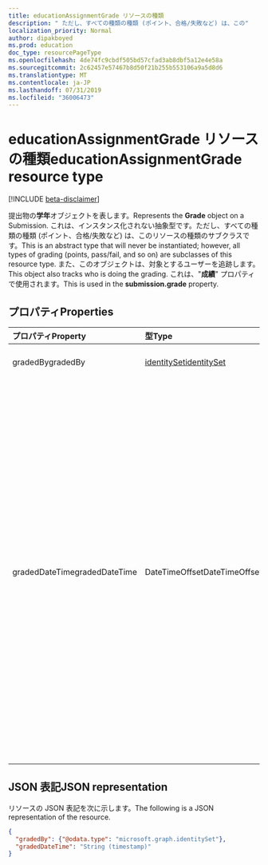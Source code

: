 ```yaml
---
title: educationAssignmentGrade リソースの種類
description: " ただし、すべての種類の種類 (ポイント、合格/失敗など) は、この"
localization_priority: Normal
author: dipakboyed
ms.prod: education
doc_type: resourcePageType
ms.openlocfilehash: 4de74fc9cbdf505bd57cfad3ab8dbf5a12e4e58a
ms.sourcegitcommit: 2c62457e57467b8d50f21b255b553106a9a5d8d6
ms.translationtype: MT
ms.contentlocale: ja-JP
ms.lasthandoff: 07/31/2019
ms.locfileid: "36006473"
---
```

# <a name="educationassignmentgrade-resource-type"></a><span data-ttu-id="551ae-103">educationAssignmentGrade リソースの種類</span><span class="sxs-lookup"><span data-stu-id="551ae-103">educationAssignmentGrade resource type</span></span>

[!INCLUDE [beta-disclaimer](../../includes/beta-disclaimer.md)]

<span data-ttu-id="551ae-104">提出物の**学年**オブジェクトを表します。</span><span class="sxs-lookup"><span data-stu-id="551ae-104">Represents the **Grade** object on a Submission.</span></span> <span data-ttu-id="551ae-105">これは、インスタンス化されない抽象型です。ただし、すべての種類の種類 (ポイント、合格/失敗など) は、このリソースの種類のサブクラスです。</span><span class="sxs-lookup"><span data-stu-id="551ae-105">This is an abstract type that will never be instantiated; however, all types of grading (points, pass/fail, and so on) are subclasses of this resource type.</span></span> <span data-ttu-id="551ae-106">また、このオブジェクトは、対象とするユーザーを追跡します。</span><span class="sxs-lookup"><span data-stu-id="551ae-106">This object also tracks who is doing the grading.</span></span> <span data-ttu-id="551ae-107">これは、"**成績**" プロパティで使用されます。</span><span class="sxs-lookup"><span data-stu-id="551ae-107">This is used in the **submission.grade** property.</span></span>


## <a name="properties"></a><span data-ttu-id="551ae-108">プロパティ</span><span class="sxs-lookup"><span data-stu-id="551ae-108">Properties</span></span>
| <span data-ttu-id="551ae-109">プロパティ</span><span class="sxs-lookup"><span data-stu-id="551ae-109">Property</span></span>     | <span data-ttu-id="551ae-110">型</span><span class="sxs-lookup"><span data-stu-id="551ae-110">Type</span></span>   |<span data-ttu-id="551ae-111">説明</span><span class="sxs-lookup"><span data-stu-id="551ae-111">Description</span></span>|
|:---------------|:--------|:----------|
|<span data-ttu-id="551ae-112">gradedBy</span><span class="sxs-lookup"><span data-stu-id="551ae-112">gradedBy</span></span>|[<span data-ttu-id="551ae-113">identitySet</span><span class="sxs-lookup"><span data-stu-id="551ae-113">identitySet</span></span>](identityset.md)| <span data-ttu-id="551ae-114">対象をしたユーザー。</span><span class="sxs-lookup"><span data-stu-id="551ae-114">User who did the grading.</span></span> |
|<span data-ttu-id="551ae-115">gradedDateTime</span><span class="sxs-lookup"><span data-stu-id="551ae-115">gradedDateTime</span></span>|<span data-ttu-id="551ae-116">DateTimeOffset</span><span class="sxs-lookup"><span data-stu-id="551ae-116">DateTimeOffset</span></span>| <span data-ttu-id="551ae-117">成績がこの提出物オブジェクトに適用された時点での時間。</span><span class="sxs-lookup"><span data-stu-id="551ae-117">Moment in time when the grade was applied to this submission object.</span></span> <span data-ttu-id="551ae-118">Timestamp 型は、ISO 8601 形式を使用して日付と時刻の情報を表し、必ず UTC 時間です。</span><span class="sxs-lookup"><span data-stu-id="551ae-118">The Timestamp type represents date and time information using ISO 8601 format and is always in UTC time.</span></span> <span data-ttu-id="551ae-119">たとえば、2014 年 1 月 1 日午前 0 時 (UTC) は、次のようになります。`'2014-01-01T00:00:00Z'`</span><span class="sxs-lookup"><span data-stu-id="551ae-119">For example, midnight UTC on Jan 1, 2014 would look like this: `'2014-01-01T00:00:00Z'`</span></span>|

## <a name="json-representation"></a><span data-ttu-id="551ae-120">JSON 表記</span><span class="sxs-lookup"><span data-stu-id="551ae-120">JSON representation</span></span>

<span data-ttu-id="551ae-121">リソースの JSON 表記を次に示します。</span><span class="sxs-lookup"><span data-stu-id="551ae-121">The following is a JSON representation of the resource.</span></span>

<!-- {
  "blockType": "resource",
  "optionalProperties": [

  ],
  "@odata.type": "microsoft.graph.educationAssignmentGrade"
}-->

```json
{
  "gradedBy": {"@odata.type": "microsoft.graph.identitySet"},
  "gradedDateTime": "String (timestamp)"
}

```

<!-- uuid: 8fcb5dbc-d5aa-4681-8e31-b001d5168d79
2015-10-25 14:57:30 UTC -->
<!--
{
  "type": "#page.annotation",
  "description": "educationAssignmentGrade resource",
  "keywords": "",
  "section": "documentation",
  "tocPath": "",
  "suppressions": []
}
-->
